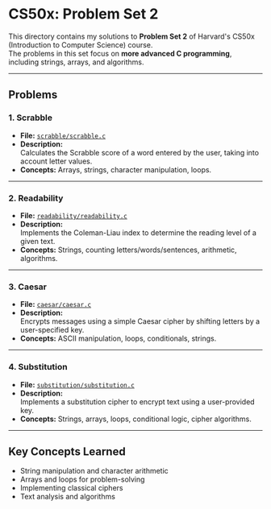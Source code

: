 # CS50x: Problem Set 2

This directory contains my solutions to **Problem Set 2** of Harvard's CS50x (Introduction to Computer Science) course.  
The problems in this set focus on **more advanced C programming**, including strings, arrays, and algorithms.

---

## Problems

### 1. Scrabble
- **File:** [`scrabble/scrabble.c`](./scrabble/scrabble.c)  
- **Description:**  
  Calculates the Scrabble score of a word entered by the user, taking into account letter values.  
- **Concepts:** Arrays, strings, character manipulation, loops.

---

### 2. Readability
- **File:** [`readability/readability.c`](./readability/readability.c)  
- **Description:**  
  Implements the Coleman-Liau index to determine the reading level of a given text.  
- **Concepts:** Strings, counting letters/words/sentences, arithmetic, algorithms.

---

### 3. Caesar
- **File:** [`caesar/caesar.c`](./caesar/caesar.c)  
- **Description:**  
  Encrypts messages using a simple Caesar cipher by shifting letters by a user-specified key.  
- **Concepts:** ASCII manipulation, loops, conditionals, strings.

---

### 4. Substitution
- **File:** [`substitution/substitution.c`](./substitution/substitution.c)  
- **Description:**  
  Implements a substitution cipher to encrypt text using a user-provided key.  
- **Concepts:** Strings, arrays, loops, conditional logic, cipher algorithms.

---

## Key Concepts Learned
- String manipulation and character arithmetic  
- Arrays and loops for problem-solving  
- Implementing classical ciphers  
- Text analysis and algorithms  
